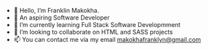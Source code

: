 - 👋 Hello, I’m Franklin Makokha.
- 👀 An aspiring Software Developer
- 🌱 I’m currently learning Full Stack Software Developmment
- 💞️ I’m looking to collaborate on HTML and SASS projects
- 📫 You can contact me via my email makokhafranklyn@gmail.com

<!---
DonFranklie/DonFranklie is a ✨ special ✨ repository because its `README.md` (this file) appears on your GitHub profile.
You can click the Preview link to take a look at your changes.
--->
